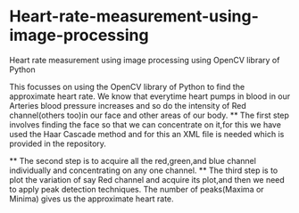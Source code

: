 # Heart-rate-measurement-using-image-processing
Heart rate measurement using image processing using OpenCV library of Python

This focusses on using the OpenCV library of Python to find the approximate heart rate.
We know that everytime heart pumps in blood in our Arteries blood pressure increases and so do the intensity of Red channel(others too)in 
our face and
other areas of our body.
** The first step involves finding the face so that we can concentrate on it,for this we have used the Haar Cascade method and for this an XML 
file is needed which is provided in the repository.

** The second step is to acquire all the red,green,and blue channel individually and concentrating on any one channel.
** The third step is to plot the variation of say Red channel and acquire its plot,and then we need to apply peak detection techniques.
The number of peaks(Maxima or Minima) gives us the approximate heart rate.

